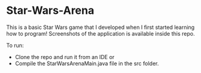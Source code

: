 # Star-Wars-Arena
This is a basic Star Wars game that I developed when I first started learning how to program! Screenshots of the application is available inside this repo.

To run:
- Clone the repo and run it from an IDE
or
- Compile the StarWarsArenaMain.java file in the src folder.
